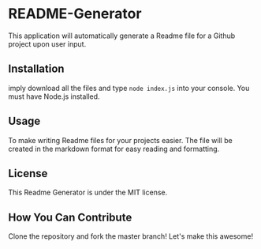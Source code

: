 # README-Generator
This application will automatically generate a Readme file for a Github project upon user input.

## Installation 
imply download all the files and type ```node index.js``` into your console. You must have Node.js installed.

## Usage
To make writing Readme files for your projects easier. The file will be created in the markdown format for easy reading and formatting.

## License
This Readme Generator is under the MIT license.

## How You Can Contribute
Clone the repository and fork the master branch! Let's make this awesome!